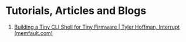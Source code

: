 # Tutorials, Articles and Blogs
1. [Building a Tiny CLI Shell for Tiny Firmware | Tyler Hoffman, Interrupt (memfault.com)](https://interrupt.memfault.com/blog/firmware-shell)

